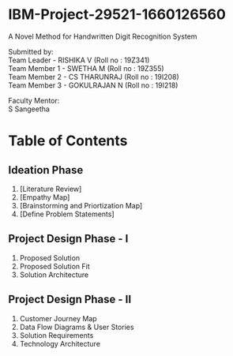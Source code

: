 # IBM-Project-29521-1660126560
A Novel Method for Handwritten Digit Recognition System

Submitted by: <br>
Team Leader - RISHIKA V (Roll no : 19Z341) <br>
Team Member 1 - SWETHA M (Roll no : 19Z355)<br>
Team Member 2 - CS THARUNRAJ (Roll no : 19I208)<br>
Team Member 3 - GOKULRAJAN N (Roll no : 19I218)<br>

Faculty Mentor:<br>
S Sangeetha<br>

# Table of Contents

## Ideation Phase<br>
1. [Literature Review]
2. [Empathy Map]
3. [Brainstorming and Priortization Map]
4. [Define Problem Statements]

## Project Design Phase - I<br>
1. Proposed Solution<br>
2. Proposed Solution Fit<br>
3. Solution Architecture<br>

## Project Design Phase - II<br>
1. Customer Journey Map<br>
2. Data Flow Diagrams & User Stories<br>
3. Solution Requirements<br>
4. Technology Architecture<br>
<br>



